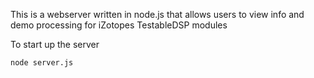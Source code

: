 This is a webserver written in node.js that allows users to view info and demo processing for iZotopes TestableDSP modules

To start up the server

```
node server.js
```